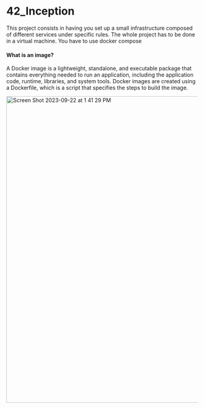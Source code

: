 # 42_Inception

This project consists in having you set up a small infrastructure composed of different
services under specific rules. The whole project has to be done in a virtual machine. You
have to use docker compose


#### What is an image?

A Docker image is a lightweight, standalone, and executable package that contains everything needed to run an application, including the application code, runtime, libraries, and system tools. Docker images are created using a Dockerfile, which is a script that specifies the steps to build the image.

<img width="807" alt="Screen Shot 2023-09-22 at 1 41 29 PM" src="https://github.com/Reemy99/42_Inception/assets/111651235/141e0f9c-555a-45eb-9785-1511f750f3a2">

